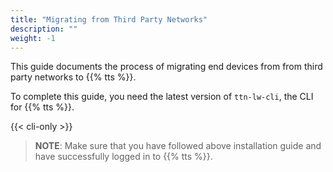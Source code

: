 ```yaml
---
title: "Migrating from Third Party Networks"
description: ""
weight: -1
---
```


This guide documents the process of migrating end devices from from third party networks to {{% tts %}}.

To complete this guide, you need the latest version of `ttn-lw-cli`, the CLI for {{% tts %}}.

{{< cli-only >}}

> **NOTE**: Make sure that you have followed above installation guide and have successfully logged in to {{% tts %}}.
